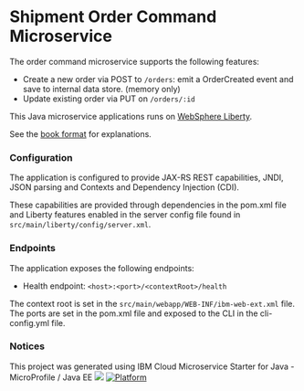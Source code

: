 # Shipment Order Command Microservice

The order command microservice supports the following features:

* Create a new order via POST to `/orders`: emit a OrderCreated event and save to internal data store. (memory only)
* Update existing order via PUT on `/orders/:id` 

This Java microservice applications runs on [WebSphere Liberty](https://developer.ibm.com/wasdev/).

See the [book format](http://ibm-cloud-architecture.github.io/refarch-kc-order-ms) for explanations.


### Configuration
The application is configured to provide JAX-RS REST capabilities, JNDI, JSON parsing and Contexts and Dependency Injection (CDI).

These capabilities are provided through dependencies in the pom.xml file and Liberty features enabled in the server config file found in `src/main/liberty/config/server.xml`.

### Endpoints

The application exposes the following endpoints:
* Health endpoint: `<host>:<port>/<contextRoot>/health`

The context root is set in the `src/main/webapp/WEB-INF/ibm-web-ext.xml` file. The ports are set in the pom.xml file and exposed to the CLI in the cli-config.yml file.

### Notices

This project was generated using IBM Cloud Microservice Starter for Java - MicroProfile / Java EE
[![](https://img.shields.io/badge/IBM%20Cloud-powered-blue.svg)](https://ibmcloud.com)
[![Platform](https://img.shields.io/badge/platform-java-lightgrey.svg?style=flat)](https://www.ibm.com/developerworks/learn/java/)

